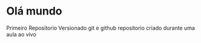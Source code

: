 # Olá mundo
 Primeiro Repositorio Versionado git e github
 repositorio criado durante uma aula ao vivo
 
